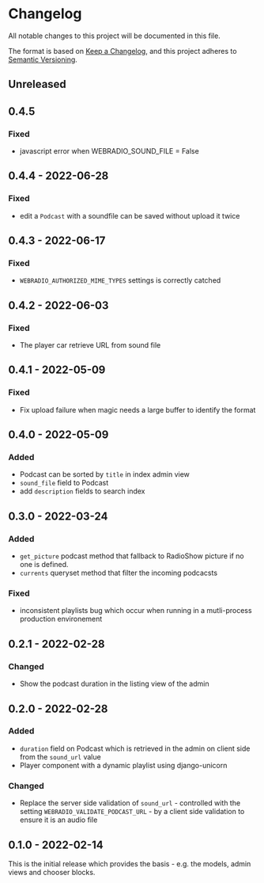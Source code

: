 # Changelog

All notable changes to this project will be documented in this file.

The format is based on [Keep a Changelog](https://keepachangelog.com/en/1.0.0/),
and this project adheres to [Semantic Versioning](https://semver.org/spec/v2.0.0.html).

## Unreleased
## 0.4.5
### Fixed
- javascript error when WEBRADIO_SOUND_FILE = False

## 0.4.4 - 2022-06-28
### Fixed
- edit a `Podcast` with a soundfile can be saved without upload it twice

## 0.4.3 - 2022-06-17
### Fixed
- ``WEBRADIO_AUTHORIZED_MIME_TYPES`` settings is correctly catched

## 0.4.2 - 2022-06-03
### Fixed
- The player car retrieve URL from sound file

## 0.4.1 - 2022-05-09
### Fixed
- Fix upload failure when magic needs a large buffer to identify the format

## 0.4.0 - 2022-05-09
### Added
- Podcast can be sorted by ``title`` in index admin view
- ``sound_file`` field to Podcast
- add ``description`` fields to search index

## 0.3.0 - 2022-03-24
### Added
- ``get_picture`` podcast method that fallback to RadioShow picture if no one
  is defined.
- ``currents`` queryset method that filter the incoming podcacsts

### Fixed
- inconsistent playlists bug which occur when running in a mutli-process
  production environement

## 0.2.1 - 2022-02-28
### Changed
- Show the podcast duration in the listing view of the admin

## 0.2.0 - 2022-02-28
### Added
- ``duration`` field on Podcast which is retrieved in the admin on client side
  from the ``sound_url`` value
- Player component with a dynamic playlist using django-unicorn

### Changed
- Replace the server side validation of ``sound_url`` - controlled with the
  setting ``WEBRADIO_VALIDATE_PODCAST_URL`` - by a client side validation to
  ensure it is an audio file

## 0.1.0 - 2022-02-14

This is the initial release which provides the basis - e.g. the models, admin
views and chooser blocks.
